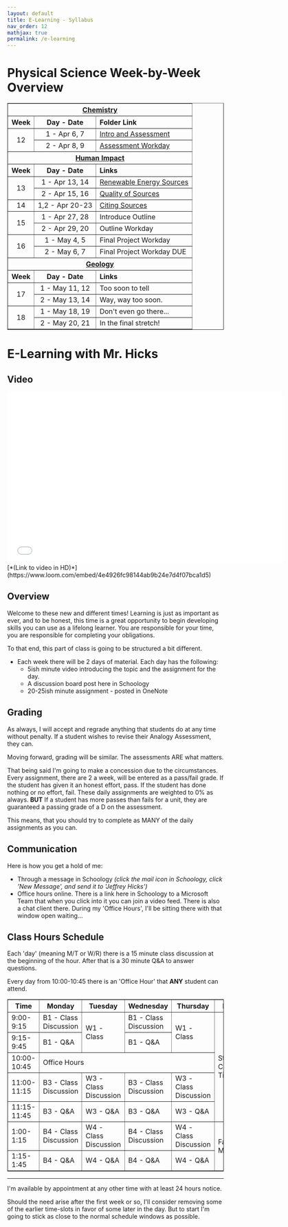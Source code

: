 ```yaml
---
layout: default
title: E-Learning - Syllabus
nav_order: 12
mathjax: true
permalink: /e-learning
---
```

# Physical Science Week-by-Week Overview
<table  style="border-collapse: collapse;" border="1">
  <!-- Chemistry -->
  <tr>
    <th colspan="3" align="center"><a href="/e-learning/chemistry">Chemistry</a></th>
  </tr>
  <tr>
    <th align="center">Week</th>
    <th align="center">Day - Date</th>
    <th align="left">Folder Link</th>
  </tr>
  <!-- Week 12 -->
  <tr>
    <td rowspan="2" align="center">12</td>
    <td align="center">1 - Apr 6, 7</td>
    <td><a href="/e-learning/12-1">Intro and Assessment</a></td>
  </tr>
  <tr>
    <td align="center">2 - Apr 8, 9</td>
    <td><a href="/e-learning/12-2">Assessment Workday</a></td>
  </tr>
<!-- Human Impact -->
  <tr>
    <th colspan="3" align="center"><a href="/e-learning/human-impact">Human Impact</a></th>
  </tr>
  <tr>
    <th align="center">Week</th>
    <th align="center">Day - Date</th>
    <th align="left">Links</th>
  </tr>
  <!-- Week 13 -->
  <tr>
    <td rowspan="2" align="center">13</td>
    <td align="center">1 - Apr 13, 14</td>
    <td><a href="/e-learning/13-1">Renewable Energy Sources</a></td>
  </tr>
  <tr>
    <td align="center">2 - Apr 15, 16</td>
    <td><a href="/e-learning/13-2">Quality of Sources</a></td>
  </tr>
  <!-- Week 14 -->
  <tr>
    <td align="center">14</td>
    <td align="center">1,2 - Apr 20-23</td>
    <td><a href="/e-learning/14">Citing Sources</a></td>
  </tr>
  <!-- Week 15 -->
  <tr>
    <td rowspan="2" align="center">15</td>
    <td align="center">1 - Apr 27, 28</td>
    <td>Introduce Outline</td>
  </tr>
  <tr>
    <td align="center">2 - Apr 29, 20</td>
    <td>Outline Workday</td>
  </tr>
  <!-- Week 16 -->
  <tr>
    <td rowspan="2" align="center">16</td>
    <td align="center">1 - May 4, 5</td>
    <td>Final Project Workday</td>
  </tr>
  <tr>
    <td align="center">2 - May 6, 7</td>
    <td>Final Project Workday DUE</td>
  </tr>
<!-- Earth Science -->
  <tr>
    <th colspan="3" align="center"><a href="/e-learning/geology">Geology</a></th>
  </tr>
  <tr>
    <th align="center">Week</th>
    <th align="center">Day - Date</th>
    <th align="left">Links</th>
  </tr>

  <!-- Week 17 -->
  <tr>
    <td rowspan="2" align="center">17</td>
    <td align="center">1 - May 11, 12</td>
    <td>Too soon to tell</td>
  </tr>
  <tr>
    <td align="center">2 - May 13, 14</td>
    <td>Way, way too soon.</td>
  </tr>
  <!-- Week 18 -->
  <tr>
    <td rowspan="2" align="center">18</td>
    <td align="center">1 - May 18, 19</td>
    <td>Don't even go there...</td>
  </tr>
  <tr>
    <td align="center">2 - May 20, 21</td>
    <td>In the final stretch!</td>
  </tr>
</table>

# E-Learning with Mr. Hicks
## Video
<iframe width="640" height="400" src="/e-learning/Syllabus.mp4" frameborder="0" webkitallowfullscreen mozallowfullscreen allowfullscreen></iframe>
[*(Link to video in HD)*](https://www.loom.com/embed/4e4926fc98144ab9b24e7d4f07bca1d5)

## Overview
Welcome to these new and different times!
Learning is just as important as ever, and to be honest, this time is a great opportunity to begin developing skills you can use as a lifelong learner.
You are responsible for your time, you are responsible for completing your obligations.

To that end, this part of class is going to be structured a bit different.

  * Each week there will be 2 days of material. Each day has the following:
    * 5ish minute video introducing the topic and the assignment for the day.
    * A discussion board post here in Schoology
    * 20-25ish minute assignment - posted in OneNote

## Grading
As always, I will accept and regrade anything that students do at any time without penalty.
If a student wishes to revise their Analogy Assessment, they can.

Moving forward, grading will be similar.
The assessments ARE what matters.

That being said I'm going to make a concession due to the circumstances.
Every assignment, there are 2 a week, will be entered as a pass/fail grade.
If the student has given it an honest effort, pass.
If the student has done nothing or no effort, fail.
These daily assignments are weighted to 0% as always.
**BUT** If a student has more passes than fails for a unit, they are guaranteed a passing grade of a D on the assessment.

This means, that you should try to complete as MANY of the daily assignments as you can.

## Communication
Here is how you get a hold of me:

  * Through a message in Schoology *(click the mail icon in Schoology, click 'New Message', and send it to 'Jeffrey Hicks')*
  * Office hours online.  There is a link here in Schoology to a Microsoft Team that when you click into it you can join a video feed.  There is also a chat client there.  During my 'Office Hours', I'll be sitting there with that window open waiting...

## Class Hours Schedule
Each 'day' (meaning M/T or W/R) there is a 15 minute class discussion at the beginning of the hour.
After that is a 30 minute Q&A to answer questions.

Every day from 10:00-10:45 there is an 'Office Hour' that **ANY** student can attend.

<table style="border-collapse: collapse;" border="1">
  <tr>
    <th>Time</th>
    <th>Monday</th>
    <th>Tuesday</th>
    <th>Wednesday</th>
    <th>Thursday</th>
    <th>Friday</th>
  </tr>
  <tr>
    <td>9:00-9:15</td>
    <td>B1 - Class Discussion</td>
    <td rowspan="2">W1 - Class</td>
    <td>B1 - Class Discussion</td>
    <td rowspan="2">W1 - Class</td>
    <td rowspan="5">Student Contact Time</td>
  </tr>
  <tr>
    <td>9:15-9:45</td>
    <td>B1 - Q&amp;A</td>
    <td>B1 - Q&amp;A</td>
  </tr>
  <tr>
    <td>10:00-10:45</td>
    <td colspan="4">Office Hours</td>
  </tr>
  <tr>
    <td>11:00-11:15</td>
    <td>B3 - Class Discussion</td>
    <td>W3 - Class Discussion</td>
    <td>B3 - Class Discussion</td>
    <td>W3 - Class Discussion<br></td>
  </tr>
  <tr>
    <td>11:15-11:45</td>
    <td>B3 - Q&amp;A</td>
    <td>W3 - Q&amp;A</td>
    <td>B3 - Q&amp;A</td>
    <td>W3 - Q&amp;A</td>
  </tr>
  <tr>
    <td>1:00-1:15</td>
    <td>B4 - Class Discussion</td>
    <td>W4 - Class Discussion</td>
    <td>B4 - Class Discussion</td>
    <td>W4 - Class Discussion</td>
    <td rowspan="2">Faculty Meetings</td>
  </tr>
  <tr>
    <td>1:15-1:45</td>
    <td>B4 - Q&amp;A</td>
    <td>W4 - Q&amp;A</td>
    <td>B4 - Q&amp;A</td>
    <td>W4 - Q&amp;A</td>
  </tr>
</table>


****
I'm available by appointment at any other time with at least 24 hours notice.

Should the need arise after the first week or so, I'll consider removing some of the earlier time-slots in favor of some later in the day.
But to start I'm going to stick as close to the normal schedule windows as possible.